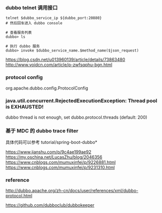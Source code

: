 
### dubbo telnet 调用接口

```
telnet $dubbo_service_ip ${dubbo_port:20880}
# 然后回车进入 dubbo console

# 查看服务列表
dubbo> ls

# 执行 dubbo 服务
dubbo> invoke $dubbo_service_name.$method_name($json_request)
```


https://blog.csdn.net/u013960139/article/details/73863480
http://www.voidcn.com/article/p-zwfsqphu-bgn.html


### protocol config

org.apache.dubbo.config.ProtocolConfig

### java.util.concurrent.RejectedExecutionException: Thread pool is EXHAUSTED! 

dubbo thread is not enough, set dubbo.protocol.threads (default: 200)


### 基于 MDC 的 dubbo trace filter

具体代码可以参考 tutorial/spring-boot-dubbo*

https://www.jianshu.com/p/9c4ae199ae92
https://my.oschina.net/LucasZhu/blog/2046356
https://www.cnblogs.com/mumuxinfei/p/9226881.html
https://www.cnblogs.com/mumuxinfei/p/9231310.html

### reference

http://dubbo.apache.org/zh-cn/docs/user/references/xml/dubbo-protocol.html

https://github.com/dubboclub/dubbokeeper